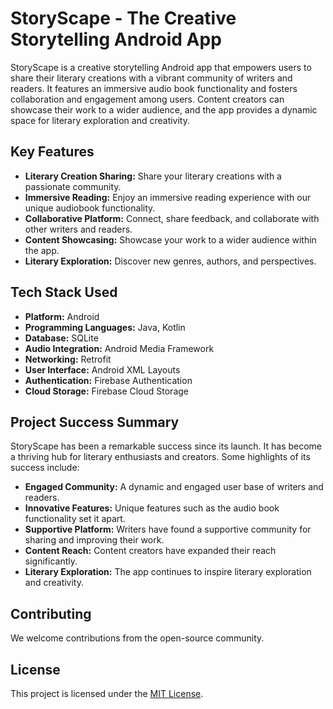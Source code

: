 # StoryScape - The Creative Storytelling Android App

StoryScape is a creative storytelling Android app that empowers users to share their literary creations with a vibrant community of writers and readers. It features an immersive audio book functionality and fosters collaboration and engagement among users. Content creators can showcase their work to a wider audience, and the app provides a dynamic space for literary exploration and creativity.

## Key Features

- **Literary Creation Sharing:** Share your literary creations with a passionate community.
- **Immersive Reading:** Enjoy an immersive reading experience with our unique audiobook functionality.
- **Collaborative Platform:** Connect, share feedback, and collaborate with other writers and readers.
- **Content Showcasing:** Showcase your work to a wider audience within the app.
- **Literary Exploration:** Discover new genres, authors, and perspectives.

## Tech Stack Used

- **Platform:** Android
- **Programming Languages:** Java, Kotlin
- **Database:** SQLite
- **Audio Integration:** Android Media Framework
- **Networking:** Retrofit
- **User Interface:** Android XML Layouts
- **Authentication:** Firebase Authentication
- **Cloud Storage:** Firebase Cloud Storage

## Project Success Summary

StoryScape has been a remarkable success since its launch. It has become a thriving hub for literary enthusiasts and creators. Some highlights of its success include:

- **Engaged Community:** A dynamic and engaged user base of writers and readers.
- **Innovative Features:** Unique features such as the audio book functionality set it apart.
- **Supportive Platform:** Writers have found a supportive community for sharing and improving their work.
- **Content Reach:** Content creators have expanded their reach significantly.
- **Literary Exploration:** The app continues to inspire literary exploration and creativity.

## Contributing

We welcome contributions from the open-source community. 

## License

This project is licensed under the [MIT License](LICENSE).
